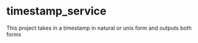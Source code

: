 # timestamp_service
This project takes in a timestamp in natural or unix form and outputs both forms
